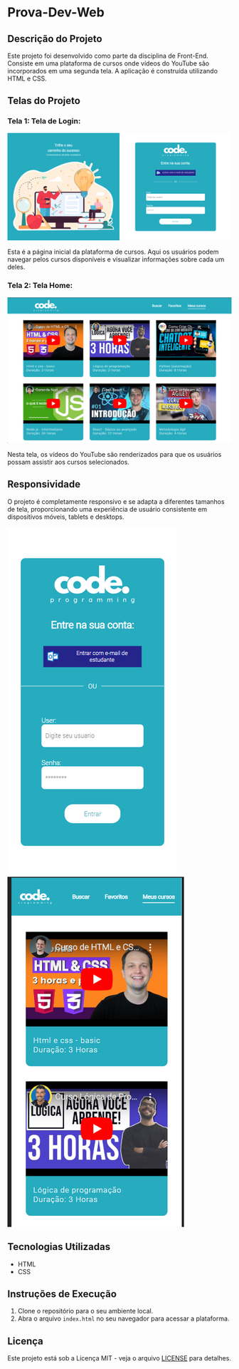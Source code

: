 # Prova-Dev-Web

## Descrição do Projeto

Este projeto foi desenvolvido como parte da disciplina de Front-End. Consiste em uma plataforma de cursos onde vídeos do YouTube são incorporados em uma segunda tela. A aplicação é construída utilizando HTML e CSS.

## Telas do Projeto

### Tela 1: Tela de Login:

![Tela Principal](./public/index.png)

Esta é a página inicial da plataforma de cursos. Aqui os usuários podem navegar pelos cursos disponíveis e visualizar informações sobre cada um deles.

### Tela 2: Tela Home:

![Reprodutor de Vídeo](./public/home.png)

Nesta tela, os vídeos do YouTube são renderizados para que os usuários possam assistir aos cursos selecionados.

## Responsividade

O projeto é completamente responsivo e se adapta a diferentes tamanhos de tela, proporcionando uma experiência de usuário consistente em dispositivos móveis, tablets e desktops.

![Responsividade](./public/responsividade2.png)
![Responsividade](./public/responsividade1.png)

## Tecnologias Utilizadas

- HTML
- CSS

## Instruções de Execução

1. Clone o repositório para o seu ambiente local.
2. Abra o arquivo `index.html` no seu navegador para acessar a plataforma.

## Licença

Este projeto está sob a Licença MIT - veja o arquivo [LICENSE](LICENSE) para detalhes.
